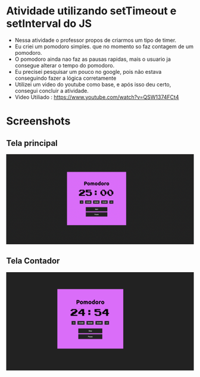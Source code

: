 # Atividade utilizando setTimeout e setInterval do JS

- Nessa atividade o professor propos de criarmos um tipo de timer.
- Eu criei um pomodoro simples. que no momento so faz contagem de um pomodoro.
- O pomodoro ainda nao faz as pausas rapidas, mais o usuario ja consegue alterar o tempo do pomodoro.
- Eu precisei pesquisar um pouco no google, pois não estava conseguindo fazer a lógica corretamente
- Utilizei um video do youtube como base, e após isso deu certo, consegui concluir a atividade.
- Video Utiliado : https://www.youtube.com/watch?v=QSW1374FCt4


# Screenshots

## Tela principal

![Alt text](/screenshots/stop.png "Optional Title")

## Tela Contador 

![Alt text](/screenshots/play.png "Optional Title")